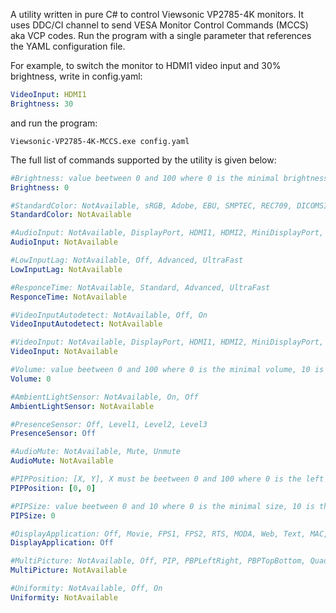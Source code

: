 ﻿A utility written in pure C# to control Viewsonic VP2785-4K monitors. It uses DDC/CI channel to send VESA Monitor Control Commands (MCCS) aka VCP codes. Run the program with a single parameter that references the YAML configuration file.

For example, to switch the monitor to HDMI1 video input and 30% brightness, write in config.yaml:

```yaml
VideoInput: HDMI1
Brightness: 30
```

and run the program:

```
Viewsonic-VP2785-4K-MCCS.exe config.yaml
```

The full list of commands supported by the utility is given below:

```yaml
#Brightness: value beetween 0 and 100 where 0 is the minimal brightness, 10 is the maximal brightness
Brightness: 0

#StandardColor: NotAvailable, sRGB, Adobe, EBU, SMPTEC, REC709, DICOMSIM, DCIP3, CAL1, CAL2, CAL3, iPhone, Custom
StandardColor: NotAvailable

#AudioInput: NotAvailable, DisplayPort, HDMI1, HDMI2, MiniDisplayPort, TypeC, Auto
AudioInput: NotAvailable

#LowInputLag: NotAvailable, Off, Advanced, UltraFast
LowInputLag: NotAvailable

#ResponceTime: NotAvailable, Standard, Advanced, UltraFast
ResponceTime: NotAvailable

#VideoInputAutodetect: NotAvailable, Off, On
VideoInputAutodetect: NotAvailable

#VideoInput: NotAvailable, DisplayPort, HDMI1, HDMI2, MiniDisplayPort, TypeC
VideoInput: NotAvailable

#Volume: value beetween 0 and 100 where 0 is the minimal volume, 10 is the maximal volume
Volume: 0

#AmbientLightSensor: NotAvailable, On, Off
AmbientLightSensor: NotAvailable

#PresenceSensor: Off, Level1, Level2, Level3
PresenceSensor: Off

#AudioMute: NotAvailable, Mute, Unmute
AudioMute: NotAvailable

#PIPPosition: [X, Y], X must be beetween 0 and 100 where 0 is the left of the screen, 100 is the right of the screen, Y must be beetween 0 and 100 where 0 is the bottom of the screen, 100 is the top of the screen
PIPPosition: [0, 0]

#PIPSize: value beetween 0 and 10 where 0 is the minimal size, 10 is the maximal size
PIPSize: 0

#DisplayApplication: Off, Movie, FPS1, FPS2, RTS, MODA, Web, Text, MAC, CADCAM, Animation, VideoEdit, Retro, Photo, Landscape, Portrait, Monochrome
DisplayApplication: Off

#MultiPicture: NotAvailable, Off, PIP, PBPLeftRight, PBPTopBottom, QuadWindows
MultiPicture: NotAvailable

#Uniformity: NotAvailable, Off, On
Uniformity: NotAvailable
```